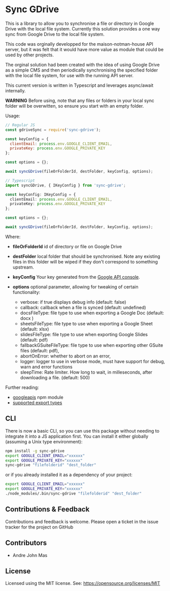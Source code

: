 # Sync GDrive


This is a library to allow you to synchronise a file or directory in Google Drive with the local file system. Currently this solution provides a one way sync from Google Drive to the local file system.

This code was orginally developped for the maison-notman-house API server, but it was felt that it would have more value as module that could be used by other projects.

The orginal solution had been created with the idea of using Google Drive as a simple CMS and then periodically synchronising the specified folder with the local file system, for use with the running API server.

This current version is written in Typescript and leverages async/await internally.

**WARNING** Before using, note that any files or folders in your local sync folder will be overwitten,
so ensure you start with an empty folder.

Usage:

```js
// Regular JS
const gdriveSync = require('sync-gdrive');

const keyConfig = {
  clientEmail: process.env.GOOGLE_CLIENT_EMAIL,
  privateKey: process.env.GOOGLE_PRIVATE_KEY
};

const options = {};

await syncGDrive(fileOrFolderId, destFolder, keyConfig, options);
```

```ts
// Typescript
import syncGDrive, { IKeyConfig } from 'sync-gdrive';

const keyConfig: IKeyConfig = {
  clientEmail: process.env.GOOGLE_CLIENT_EMAIL,
  privateKey: process.env.GOOGLE_PRIVATE_KEY
};

const options = {};

await syncGDrive(fileOrFolderId, destFolder, keyConfig, options);
```

Where:

   - **fileOrFolderId** id of directory or file on Google Drive
   - **destFolder** local folder that should be synchronised. Note any existing files in this folder will be wiped if they don't correspond to something upstream.
   - **keyConfig** Your key generated from the [Google API console](https://console.developers.google.com/apis/dashboard).
   - **options** optional parameter, allowing for tweaking of certain functionality:

     - verbose: if true displays debug info (default: false)
     - callback: callback when a file is synced (default: undefined)
     - docsFileType: file type to use when exporting a Google Doc (default: docx )
     - sheetsFileType: file type to use when exporting a Google Sheet (default: xlsx)
     - slidesFileType: file type to use when exporting Google Slides (default: pdf)
     - fallbackGSuiteFileType: file type to use when exporting other GSuite files (default: pdf),
     - abortOnError: whether to abort on an error,
     - logger: logger to use in verbose mode, must have support for debug, warn and error functions
     - sleepTime: Rate limiter. How long to wait, in milleseconds, after downloading a file. (default: 500)


Further reading:

   - [googleapis](https://www.npmjs.com/package/googleapis) npm module
   - [supported export types](https://developers.google.com/drive/api/v3/ref-export-formats)

## CLI

There is now a basic CLI, so you can use this package without needing to integrate it into
a JS application first. You can install it either globally (assuming a Unix type environment):

```bash
npm install -g sync-gdrive
export GOOGLE_CLIENT_EMAIL="xxxxxx"
export GOOGLE_PRIVATE_KEY="xxxxxx"
sync-gdrive "filefolderid" "dest_folder"
```

or if you already installed it as a dependency of your project:

```bash
export GOOGLE_CLIENT_EMAIL="xxxxxx"
export GOOGLE_PRIVATE_KEY="xxxxxx"
./node_modules/.bin/sync-gdrive "filefolderid" "dest_folder"
```

## Contributions & Feedback

Contributions and feedback is welcome. Please open
a ticket in the issue tracker for the project on GitHub

## Contributors


  * Andre John Mas

## License


Licensed using the MIT license. See: https://opensource.org/licenses/MIT
